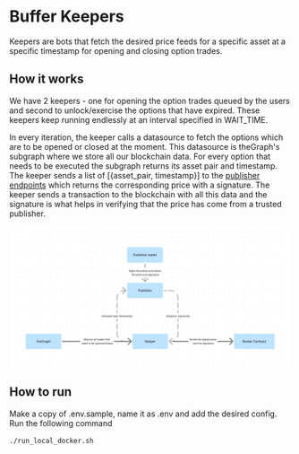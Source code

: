 # Buffer Keepers

Keepers are bots that fetch the desired price feeds for a specific asset at a specific timestamp for opening and closing option trades.

## How it works

We have 2 keepers - one for opening the option trades queued by the users and second to unlock/exercise the options that have expired. These keepers keep running endlessly at an interval specified in WAIT_TIME.

In every iteration, the keeper calls a datasource to fetch the options which are to be opened or closed at the moment.
This datasource is theGraph's subgraph where we store all our blockchain data. For every option that needs to be executed the subgraph returns its asset pair and timestamp. The keeper sends a list of [{asset_pair, timestamp}] to the [publisher endpoints](https://oracle.buffer.finance/docs#/default/run_price_queries_price_query__post) which returns the corresponding price with a signature. The keeper sends a transaction to the blockchain with all this data and the signature is what helps in verifying that the price has come from a trusted publisher.

![Chart](./chart.png)

## How to run

Make a copy of .env.sample, name it as .env and add the desired config. Run the following command

```bash
./run_local_docker.sh
```

